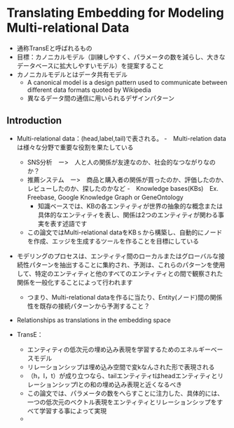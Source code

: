 # Translating Embedding for Modeling Multi-relational Data
- 通称TransEと呼ばれるもの
- 目標：カノニカルモデル（訓練しやすく、パラメータの数を減らし、大きなデータベースに拡大しやすいモデル）を提案すること
- カノニカルモデルとはデータ共有モデル
  - A canonical model is a design pattern used to communicate between different data formats quoted by Wikipedia
  - 異なるデータ間の通信に用いられるデザインパターン

## Introduction
- Multi-relational data：(head,label,tail)で表される。
  -　Multi-relation dataは様々な分野で重要な役割を果たしている
    - SNS分析　ー>　人と人の関係が友達なのか、社会的なつながりなのか？
    - 推薦システム　ー>　商品と購入者の関係が買ったのか、評価したのか、レビューしたのか、探したのかなど
    -　Knowledge bases(KBs)　Ex. Freebase, Google Knowledge Graph or GeneOntology　
      - 知識ベースでは、KBの各エンティティが世界の抽象的な概念または具体的なエンティティを表し、関係は2つのエンティティが関わる事実を表す述語です
    - この論文ではMulti-relational dataをKBｓから構築し、自動的にノードを作成、エッジを生成するツールを作ることを目標にしている

- モデリングのプロセスは、エンティティ間のローカルまたはグローバルな接続性パターンを抽出することに集約され、予測は、これらのパターンを使用して、特定のエンティティと他のすべてのエンティティとの間で観察された関係を一般化することによって行われます
  - つまり、Multi-relational dataを作るに当たり、Entity(ノード)間の関係性を既存の接続パターンから予測すること？
  
 -  Relationships as translations in the embedding space
  - TransE：
    - エンティティの低次元の埋め込み表現を学習するためのエネルギーベースモデル
    - リレーションシップは埋め込み空間で変kなんされた形で表現される
    - （h，l，t）が成り立つなら、tailエンティティtはheadエンティティとリレーションシップlとの和の埋め込み表現と近くなるべき
    - この論文では、パラメータの数をへらすことに注力した、具体的には、一つの低次元のベクトル表現をエンティティとリレーションシップをすべて学習する事によって実現
    - 
    
    
